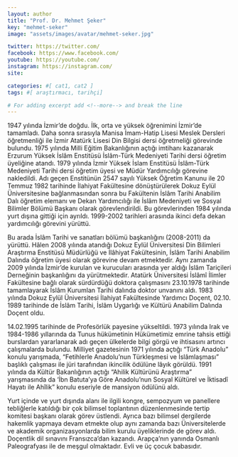 ```yaml
---
layout: author
title: "Prof. Dr. Mehmet Şeker"
key: "mehmet-seker"
image: "assets/images/avatar/mehmet-seker.jpg"

twitter: https://twitter.com/
facebook: https://www.facebook.com/
youtube: https://youtube.com/
instagram: https://instagram.com/
site: 

categories: #[ cat1, cat2 ]
tags: #[ araştırmacı, tarihçi]

# For adding excerpt add <!--more--> and break the line
---
```

1947 yılında İzmir’de doğdu. İlk, orta ve yüksek öğrenimini İzmir’de tamamladı. Daha sonra sırasıyla Manisa İmam-Hatip Lisesi Meslek Dersleri öğretmenliği ile İzmir Atatürk Lisesi Din Bilgisi dersi öğretmeliği görevinde bulundu. 1975 yılında Milli Eğitim Bakanlığının açtığı imtihanı kazanarak Erzurum Yüksek İslâm Enstitüsü İslâm-Türk Medeniyeti Tarihi dersi öğretim üyeliğine atandı. 1979 yılında İzmir Yüksek İslam Enstitüsü İslâm-Türk Medeniyeti Tarihi dersi öğretim üyesi ve Müdür Yardımcılığı görevine nakledildi. Adı geçen Enstitünün 2547 sayılı Yüksek Öğretim Kanunu ile 20 Temmuz 1982 tarihinde İlahiyat Fakültesine dönüştürülerek Dokuz Eylül Üniversitesine bağlanmasından sonra bu Fakültenin İslâm Tarihi Anabilim Dalı öğretim elemanı ve Dekan Yardımcılığı ile İslâm Medeniyeti ve Sosyal Bilimler Bölümü Başkanı olarak görevlendirildi. Bu görevlerinden 1984 yılında yurt dışına gittiği için ayrıldı. 1999-2002 tarihleri arasında ikinci defa dekan yardımcılığı görevini yürüttü.

Bu arada İslâm Tarihi ve sanatları bölümü başkanlığını (2008-2011) da yürüttü. Hâlen 2008 yılında atandığı Dokuz Eylül Üniversitesi Din Bilimleri Araştırma Enstitüsü Müdürlüğü ve İlâhiyat Fakültesinin, İslâm Tarihi Anabilim Dalında öğretim üyesi olarak görevine devam etmektedir. Aynı zamanda 2009 yılında İzmir’de kurulan ve kurucuları arasında yer aldığı İslâm Tariçileri Derneğinin başkanlığını da yürütmektedir. Atatürk Üniversitesi İslâmî İlimler Fakültesine bağlı olarak sürdürdüğü doktora çalışmasını 23.10.1978 tarihinde tamamlayarak İslâm Kurumlan Tarihi dalında doktor unvanını aldı. 1983 yılında Dokuz Eylül Üniversitesi İlahiyat Fakültesinde Yardımcı Doçent, 02.10. 1989 tarihinde de İslâm Tarihi, İslâm Uygarlığı ve Kültürü Anabilim Dalında Doçent oldu.

14.02.1995 tarihinde de Profesörlük payesine yükseltildi. 1973 yılında Irak ve 1984-1986 yıllarında da Tunus hükümetinin Hükümetimiz emrine tahsis ettiği burslardan yararlanarak adı geçen ülkelerde bilgi görgü ve ihtisasını artıncı çalışmalarda bulundu. Milliyet gazetesinin 1971 yılında açtığı “Türk Anadolu” konulu yarışmada, “Fetihlerle Anadolu’nun Türkleşmesi ve İslâmlaşması” başlıklı çalışması ile jüri tarafından ikincilik ödülüne lâyık görüldü. 1991 yılında da Kültür Bakanlığının açtığı “Ahilik Kültürünü Araştırma” yarışmasında da ‘İbn Batuta’ya Göre Anadolu’nun Sosyal Kültürel ve İktisadî Hayatı ile Ahîlik” konulu eseriyle de mansiyon ödülünü aldı.

Yurt içinde ve yurt dışında alanı ile ilgili kongre, sempozyum ve panellere tebliğlerle katıldığı bir çok bilimsel toplantının düzenlenmesinde tertip komitesi başkanı olarak görev üstlendi. Ayrıca bazı bilimsel dergilerde hakemlik yapmaya devam etmekte olup aynı zamanda bazı Üniversitelerde ve akademik organizasyonlarda bilim kurulu üyeliklerinde de görev aldı. Doçentlik dil sınavını Fransızca’dan kazandı. Arapça’nın yanında Osmanlı Paleografyası ile de meşgul olmaktadır. Evli ve üç çocuk babasıdır.


